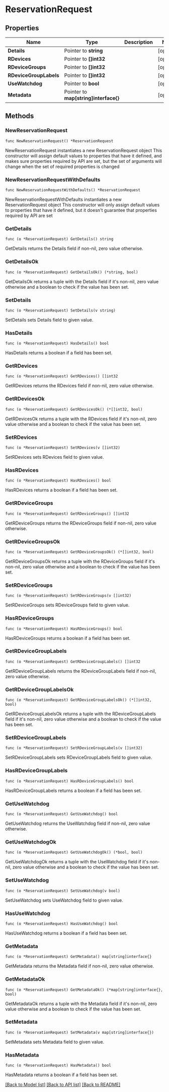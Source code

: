 # ReservationRequest

## Properties

Name | Type | Description | Notes
------------ | ------------- | ------------- | -------------
**Details** | Pointer to **string** |  | [optional] 
**RDevices** | Pointer to **[]int32** |  | [optional] 
**RDeviceGroups** | Pointer to **[]int32** |  | [optional] 
**RDeviceGroupLabels** | Pointer to **[]int32** |  | [optional] 
**UseWatchdog** | Pointer to **bool** |  | [optional] 
**Metadata** | Pointer to **map[string]interface{}** |  | [optional] 

## Methods

### NewReservationRequest

`func NewReservationRequest() *ReservationRequest`

NewReservationRequest instantiates a new ReservationRequest object
This constructor will assign default values to properties that have it defined,
and makes sure properties required by API are set, but the set of arguments
will change when the set of required properties is changed

### NewReservationRequestWithDefaults

`func NewReservationRequestWithDefaults() *ReservationRequest`

NewReservationRequestWithDefaults instantiates a new ReservationRequest object
This constructor will only assign default values to properties that have it defined,
but it doesn't guarantee that properties required by API are set

### GetDetails

`func (o *ReservationRequest) GetDetails() string`

GetDetails returns the Details field if non-nil, zero value otherwise.

### GetDetailsOk

`func (o *ReservationRequest) GetDetailsOk() (*string, bool)`

GetDetailsOk returns a tuple with the Details field if it's non-nil, zero value otherwise
and a boolean to check if the value has been set.

### SetDetails

`func (o *ReservationRequest) SetDetails(v string)`

SetDetails sets Details field to given value.

### HasDetails

`func (o *ReservationRequest) HasDetails() bool`

HasDetails returns a boolean if a field has been set.

### GetRDevices

`func (o *ReservationRequest) GetRDevices() []int32`

GetRDevices returns the RDevices field if non-nil, zero value otherwise.

### GetRDevicesOk

`func (o *ReservationRequest) GetRDevicesOk() (*[]int32, bool)`

GetRDevicesOk returns a tuple with the RDevices field if it's non-nil, zero value otherwise
and a boolean to check if the value has been set.

### SetRDevices

`func (o *ReservationRequest) SetRDevices(v []int32)`

SetRDevices sets RDevices field to given value.

### HasRDevices

`func (o *ReservationRequest) HasRDevices() bool`

HasRDevices returns a boolean if a field has been set.

### GetRDeviceGroups

`func (o *ReservationRequest) GetRDeviceGroups() []int32`

GetRDeviceGroups returns the RDeviceGroups field if non-nil, zero value otherwise.

### GetRDeviceGroupsOk

`func (o *ReservationRequest) GetRDeviceGroupsOk() (*[]int32, bool)`

GetRDeviceGroupsOk returns a tuple with the RDeviceGroups field if it's non-nil, zero value otherwise
and a boolean to check if the value has been set.

### SetRDeviceGroups

`func (o *ReservationRequest) SetRDeviceGroups(v []int32)`

SetRDeviceGroups sets RDeviceGroups field to given value.

### HasRDeviceGroups

`func (o *ReservationRequest) HasRDeviceGroups() bool`

HasRDeviceGroups returns a boolean if a field has been set.

### GetRDeviceGroupLabels

`func (o *ReservationRequest) GetRDeviceGroupLabels() []int32`

GetRDeviceGroupLabels returns the RDeviceGroupLabels field if non-nil, zero value otherwise.

### GetRDeviceGroupLabelsOk

`func (o *ReservationRequest) GetRDeviceGroupLabelsOk() (*[]int32, bool)`

GetRDeviceGroupLabelsOk returns a tuple with the RDeviceGroupLabels field if it's non-nil, zero value otherwise
and a boolean to check if the value has been set.

### SetRDeviceGroupLabels

`func (o *ReservationRequest) SetRDeviceGroupLabels(v []int32)`

SetRDeviceGroupLabels sets RDeviceGroupLabels field to given value.

### HasRDeviceGroupLabels

`func (o *ReservationRequest) HasRDeviceGroupLabels() bool`

HasRDeviceGroupLabels returns a boolean if a field has been set.

### GetUseWatchdog

`func (o *ReservationRequest) GetUseWatchdog() bool`

GetUseWatchdog returns the UseWatchdog field if non-nil, zero value otherwise.

### GetUseWatchdogOk

`func (o *ReservationRequest) GetUseWatchdogOk() (*bool, bool)`

GetUseWatchdogOk returns a tuple with the UseWatchdog field if it's non-nil, zero value otherwise
and a boolean to check if the value has been set.

### SetUseWatchdog

`func (o *ReservationRequest) SetUseWatchdog(v bool)`

SetUseWatchdog sets UseWatchdog field to given value.

### HasUseWatchdog

`func (o *ReservationRequest) HasUseWatchdog() bool`

HasUseWatchdog returns a boolean if a field has been set.

### GetMetadata

`func (o *ReservationRequest) GetMetadata() map[string]interface{}`

GetMetadata returns the Metadata field if non-nil, zero value otherwise.

### GetMetadataOk

`func (o *ReservationRequest) GetMetadataOk() (*map[string]interface{}, bool)`

GetMetadataOk returns a tuple with the Metadata field if it's non-nil, zero value otherwise
and a boolean to check if the value has been set.

### SetMetadata

`func (o *ReservationRequest) SetMetadata(v map[string]interface{})`

SetMetadata sets Metadata field to given value.

### HasMetadata

`func (o *ReservationRequest) HasMetadata() bool`

HasMetadata returns a boolean if a field has been set.


[[Back to Model list]](../README.md#documentation-for-models) [[Back to API list]](../README.md#documentation-for-api-endpoints) [[Back to README]](../README.md)


